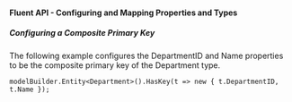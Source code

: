 
#### Fluent API - Configuring and Mapping Properties and Types

##### Configuring a Composite Primary Key

The following example configures the DepartmentID and Name properties to be the composite primary key of the Department type.

```
modelBuilder.Entity<Department>().HasKey(t => new { t.DepartmentID, t.Name });
```

